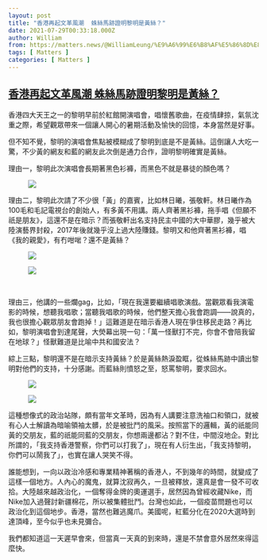 ```yaml
---
layout: post
title: "香港再起文革風潮  蛛絲馬跡證明黎明是黃絲？"
date: 2021-07-29T00:33:18.000Z
author: William
from: https://matters.news/@WilliamLeung/%E9%A6%99%E6%B8%AF%E5%86%8D%E8%B5%B7%E6%96%87%E9%9D%A9%E9%A2%A8%E6%BD%AE-%E8%9B%9B%E7%B5%B2%E9%A6%AC%E8%B7%A1%E8%AD%89%E6%98%8E%E9%BB%8E%E6%98%8E%E6%98%AF%E9%BB%83%E7%B5%B2-bafyreibk2ojxc5lgfex4zmgqm4mmhgr3lv3ezkjihrqhg7zsicaf2nvdny
tags: [ Matters ]
categories: [ Matters ]
---
```

<!--1627518798000-->
[香港再起文革風潮  蛛絲馬跡證明黎明是黃絲？](https://matters.news/@WilliamLeung/%E9%A6%99%E6%B8%AF%E5%86%8D%E8%B5%B7%E6%96%87%E9%9D%A9%E9%A2%A8%E6%BD%AE-%E8%9B%9B%E7%B5%B2%E9%A6%AC%E8%B7%A1%E8%AD%89%E6%98%8E%E9%BB%8E%E6%98%8E%E6%98%AF%E9%BB%83%E7%B5%B2-bafyreibk2ojxc5lgfex4zmgqm4mmhgr3lv3ezkjihrqhg7zsicaf2nvdny)
------

<div>
<p>香港四大天王之一的黎明早前於紅館開演唱會，唱懷舊歌曲，在疫情肆掠，氣氛沈重之際，希望觀眾帶來一個讓人開心的暑期活動及愉快的回憶，本身當然是好事。</p><p>但不知不覺，黎明的演唱會焦點被模糊成了黎明到底是不是黃絲。這倒讓人大吃一驚，不少黃的網友和藍的網友此次倒是通力合作，證明黎明確實是黃絲。</p><p>理由一，黎明此次演唱會長期著黑色衫褲，而黑色不就是暴徒的顏色嗎？</p><figure class="image"><img src="https://assets.matters.news/embed/e70af51e-d964-4c27-adc6-6173a245545b.png" data-asset-id="e70af51e-d964-4c27-adc6-6173a245545b" referrerpolicy="no-referrer"><figcaption><span></span></figcaption></figure><p>理由二，黎明此次請了不少很「黃」的嘉賓，比如林日曦，張敬軒。林日曦作為100毛和毛記電視台的創始人，有多黃不用講。兩人齊著黑衫褲，拖手唱《但願不祇是朋友》，這還不是在暗示？而張敬軒出名支持民主中國的大中華膠，幾乎被大陸演藝界封殺，2017年後就幾乎沒上過大陸賺錢。黎明又和他齊著黑衫褲，唱《我的親愛》，有冇咁啱？還不是黃絲？</p><figure class="image"><img src="https://assets.matters.news/embed/09793b82-16de-408f-93ec-52c36c29b0a0.jpeg" data-asset-id="09793b82-16de-408f-93ec-52c36c29b0a0" referrerpolicy="no-referrer"><figcaption><span></span></figcaption></figure><figure class="image"><img src="https://assets.matters.news/embed/4f0da13b-67a2-4105-81a0-7d54870ffa5b.jpeg" data-asset-id="4f0da13b-67a2-4105-81a0-7d54870ffa5b" referrerpolicy="no-referrer"><figcaption><span></span></figcaption></figure><p><br></p><p>理由三，他講的一些爛gag，比如，「現在我還要繼續唱歌演戲。當觀眾看我演電影的時候，想聽我唱歌；當聽我唱歌的時候，他們整天擔心我會跑調——說真的，我也很擔心觀眾朋友會跑掉！」這難道是在暗示香港人現在爭住移民走路？再比如，黎明演唱會到達尾聲，大熒幕出現一句：「萬一怪獸打不完，你會不會陪我留在地球？」怪獸難道是比喻中共和國安法？</p><p>綜上三點，黎明還不是在暗示支持黃絲？於是黃絲熱淚盈眶，從蛛絲馬跡中讀出黎明對他們的支持，十分感謝。而藍絲則憤怒之至，怒罵黎明，要求回水。</p><figure class="image"><img src="https://assets.matters.news/embed/02f532db-59e3-4caf-b421-a7711f08f748.jpeg" data-asset-id="02f532db-59e3-4caf-b421-a7711f08f748" referrerpolicy="no-referrer"><figcaption><span></span></figcaption></figure><figure class="image"><img src="https://assets.matters.news/embed/acec364b-5e32-4607-b696-a24743943688.jpeg" data-asset-id="acec364b-5e32-4607-b696-a24743943688" referrerpolicy="no-referrer"><figcaption><span></span></figcaption></figure><p>這種想像式的政治站隊，頗有當年文革時，因為有人講要注意洗袖口和領口，就被有心人士解讀為暗喻領袖太髒，於是被批鬥的風采。按照當下的邏輯，黃的祇能同黃的交朋友，藍的祇能同藍的交朋友，你想兩邊都沾？對不住，中間沒地企。對比所謂的，「我支持香港警察，你們可以打我了」，現在有人衍生出，「我支持黎明，你們可以鬧我了」，也實在讓人哭笑不得。</p><p>誰能想到，一向以政治冷感和專業精神著稱的香港人，不到幾年的時間，就變成了這樣一個地方。人內心的魔鬼，就算沈寂再久，一旦被釋放，還真是會一發不可收拾。大陸越來越政治化，一個奪得金牌的奧運選手，居然因為曾經收藏Nike，而Nike加入過聲討新疆棉花，所以被集體批鬥。台灣也如此，一個疫苗問題也可以政治化到這個地步。香港，當然也難逃魔爪。美國呢，紅藍分化在2020大選時到達頂峰，至今似乎也未見彌合。</p><p>我們都知道這一天遲早會來，但當真一天真的到來時，還是不禁會意外居然來得這麼快。</p>
</div>
